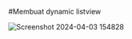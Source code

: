 #Membuat dynamic listview

![Screenshot 2024-04-03 154828](https://github.com/masaep/Tugas_Aplikasi_Perangkat_Bergerak/assets/116326458/f62ceb57-fe7e-45e2-8df6-c40bc6f27f05)
